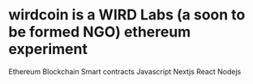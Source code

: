 # wirdcoin is a WIRD Labs (a soon to be formed NGO) ethereum experiment   
Ethereum Blockchain Smart contracts Javascript Nextjs React Nodejs
